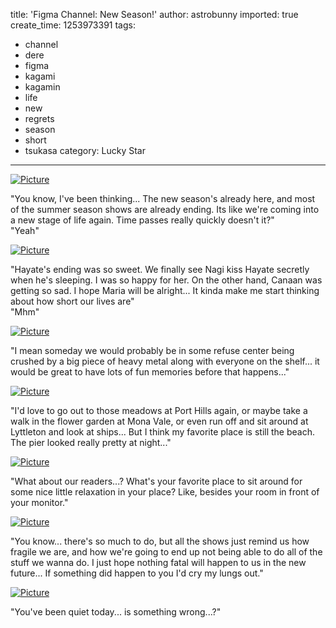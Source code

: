 title: 'Figma Channel: New Season!'
author: astrobunny
imported: true
create_time: 1253973391
tags:
- channel
- dere
- figma
- kagami
- kagamin
- life
- new
- regrets
- season
- short
- tsukasa
category: Lucky Star
---
 [![](wp-uploads/2009/09/wpid-dsc-0541-500x332.jpg "Picture")](/images/wp-uploads/2009/09/wpid-dsc-0541.jpg)  
  
"You know, I've been thinking... The new season's already here, and most of the summer season shows are already ending. Its like we're coming into a new stage of life again. Time passes really quickly doesn't it?"  
"Yeah"  
<!--more-->  
 [![](wp-uploads/2009/09/wpid-dsc-0543-500x332.jpg "Picture")](/images/wp-uploads/2009/09/wpid-dsc-0543.jpg)  
  
"Hayate's ending was so sweet. We finally see Nagi kiss Hayate secretly when he's sleeping. I was so happy for her. On the other hand, Canaan was getting so sad. I hope Maria will be alright... It kinda make me start thinking about how short our lives are"  
"Mhm"  
  
 [![](wp-uploads/2009/09/wpid-dsc-0547-500x332.jpg "Picture")](/images/wp-uploads/2009/09/wpid-dsc-0547.jpg)  
  
"I mean someday we would probably be in some refuse center being crushed by a big piece of heavy metal along with everyone on the shelf... it would be great to have lots of fun memories before that happens..."   
  
 [![](wp-uploads/2009/09/wpid-dsc-0551-500x332.jpg "Picture")](/images/wp-uploads/2009/09/wpid-dsc-0551.jpg)  
  
"I'd love to go out to those meadows at Port Hills again, or maybe take a walk in the flower garden at Mona Vale, or even run off and sit around at Lyttleton and look at ships... But I think my favorite place is still the beach. The pier looked really pretty at night..."  
  
 [![](wp-uploads/2009/09/wpid-dsc-0552-500x332.jpg "Picture")](/images/wp-uploads/2009/09/wpid-dsc-0552.jpg)  
  
"What about our readers...? What's your favorite place to sit around for some nice little relaxation in your place? Like, besides your room in front of your monitor."  
  
 [![](wp-uploads/2009/09/wpid-dsc-0554-500x332.jpg "Picture")](/images/wp-uploads/2009/09/wpid-dsc-0554.jpg)  
  
"You know... there's so much to do, but all the shows just remind us how fragile we are, and how we're going to end up not being able to do all of the stuff we wanna do. I just hope nothing fatal will happen to us in the new future... If something did happen to you I'd cry my lungs out."  
  
 [![](wp-uploads/2009/09/wpid-dsc-0555-500x332.jpg "Picture")](/images/wp-uploads/2009/09/wpid-dsc-0555.jpg)  
  
"You've been quiet today... is something wrong...?"